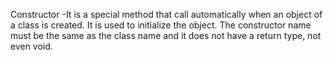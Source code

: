 Constructor -It is a special method that call automatically when an object of a class is created. It is used to initialize the object. The constructor name must be the same as the class name and it does not have a return type, not even void.